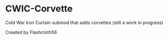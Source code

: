 # CWIC-Corvette
Cold War Iron Curtain submod that adds corvettes (still a work in progress)

Created by Flashcloth56

